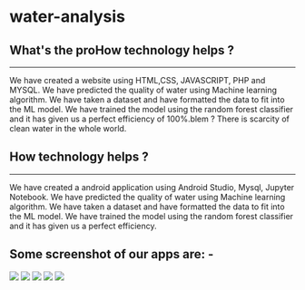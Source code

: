 # water-analysis

## What's the proHow technology helps ?
<hr>
We have created a website using HTML,CSS, JAVASCRIPT, PHP and MYSQL.
We have predicted the quality of water using Machine learning algorithm. We have taken a dataset and have formatted the data to fit into the ML model. We have trained the model using the random forest classifier and it has given us a perfect efficiency of 100%.blem ?
There is scarcity of clean water in the whole world. 

## How technology helps ?
<hr>
We have created a android application using Android Studio, Mysql, Jupyter Notebook.
We have predicted the quality of water using Machine learning algorithm. We have taken a dataset and have formatted the data to fit into the ML model. We have trained the model using the random forest classifier and it has given us a perfect efficiency.

## Some screenshot of our apps are: - 
<img src = "https://github.com/sahelipal/water-analysis/blob/main/images/Screenshot_2022-04-03-13-34-04-528_com.example.waterdetails.jpg">
<img src ="https://github.com/sahelipal/water-analysis/blob/main/images/Screenshot_2022-04-03-13-34-07-209_com.example.waterdetails.jpg">
<img src = "https://github.com/sahelipal/water-analysis/blob/main/images/Screenshot_2022-04-03-13-34-10-532_com.example.waterdetails.jpg">
<img src = "https://github.com/sahelipal/water-analysis/blob/main/images/Screenshot_2022-04-03-13-34-14-244_com.example.waterdetails.jpg">
<img src ="https://github.com/sahelipal/water-analysis/blob/main/images/Screenshot_2022-04-03-13-34-19-531_com.example.waterdetails.jpg">
